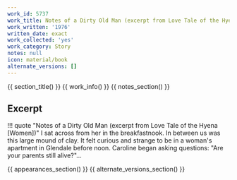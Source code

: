 ```yaml
---
work_id: 5737
work_title: Notes of a Dirty Old Man (excerpt from Love Tale of the Hyena [Women])
work_written: '1976'
written_date: exact
work_collected: 'yes'
work_category: Story
notes: null
icon: material/book
alternate_versions: []
---
```


{{ section_title() }}
{{ work_info() }}
{{ notes_section() }}
## Excerpt
!!! quote "Notes of a Dirty Old Man (excerpt from Love Tale of the Hyena [Women])"
    I sat across from her in the breakfastnook. In between us was this large mound of clay. It felt curious and strange to be in a woman's apartment in Glendale before noon. Caroline began asking questions: "Are your parents still alive?"...

{{ appearances_section() }}
{{ alternate_versions_section() }}